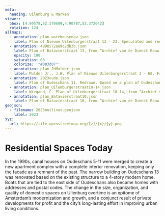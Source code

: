 ```yaml
---
meta:
  heading: Uilenburg & Marken
viewer:
  bbox: [4.90578,52.370609,4.90787,52.372042]
  rotation: 124
allmaps:
  - annotation: plan_warehousenew.json
    label: Plan of Nieuwe Uilenburgerstraat 13 - 23. Speculated and redrawn. Based on a plan of Nieuwe Uilenburgerstraat 15B, posted by Valerius Rentals. 2023.
  - annotation: 4898572ae9c2db3b.json
    label: Plan of Batavierstraat 13, from “Archief van de Dienst Bouw- en Woningtoezicht, bouwtekeningen gesloopte percelen.” Article 2842.
    opacity: 100
    saturation: 63
    colorize: '"#003d07"'
  - annotation: plan_JHMulder.json
    label: Mulder Jr., J.H. Plan of Nieuwe Uilenburgerstraat 2 - 68. From Amsterdam, het mekka van de volkshuisvesting Sociale woningbouw 1909-1942 by Vladimir Stissi. Rotterdam, 010, 2007, pp.270-275.
  - annotation: 2023oude.json
    label: Plan of Oudeschans 11. Redrawn. Based on a plan of Oudeschans 7D, posed by Funda.
  - annotation: plan_Uilenburgerstraat10-14.json
    label: Wiegand, C. Plan of Uilenburgerstraat 10-14, from “Archief van de Rooimeesters, later Bouwopzichters.” Stadsarchief Amsterdam. 1874.
  - annotation: plan_Batavierstraat10.json
    label: Plan of Batavierstraat 10, from “Archief van de Dienst Bouw- en Woningtoezicht, bouwtekeningen gesloopte percelen.” Article 3013. Stadsarchief Amsterdam. 1878.
geojson:
  - filename: 2023outlines.geojson
    label: 2023
xyz:
  url: https://tile.openstreetmap.org/{z}/{x}/{y}.png
---
```

# Residential Spaces Today
In the 1990s, canal houses on Oudeschans 5-11 were merged to create a new apartment complex with a complete interior renovation, keeping only the facade as a remnant of the past. The narrow building on Oudeschans 13 was renovated based on the existing structure to a 4-story modern home. Boats that are tied to the east side of Oudeschans also became homes with addresses and postal codes. The change in the size, organization, and quality of domestic spaces on Uilenburg overtime is an epitome of Amsterdam’s modernization and growth, and a conjunct result of private developments for profit and the city’s long-lasting effort in improving urban living conditions.
